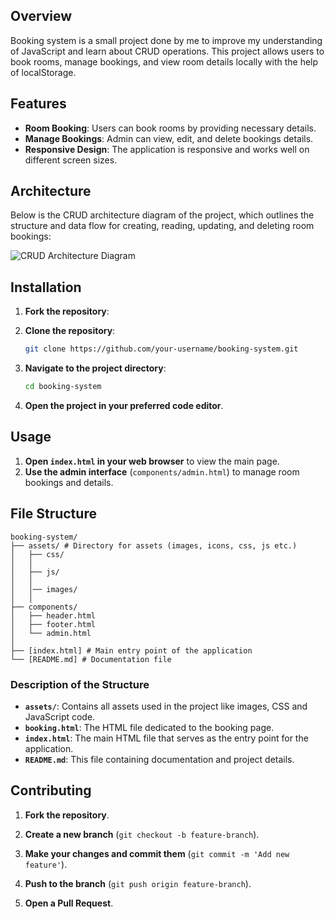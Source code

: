 ## Overview

Booking system is a small project done by me to improve my understanding of JavaScript and learn about CRUD operations. This project allows users to book rooms, manage bookings, and view room details locally with the help of localStorage.

## Features

- **Room Booking**: Users can book rooms by providing necessary details.
- **Manage Bookings**: Admin can view, edit, and delete bookings details.
- **Responsive Design**: The application is responsive and works well on different screen sizes.

## Architecture 

Below is the CRUD architecture diagram of the project, which outlines the structure and data flow for creating, reading, updating, and deleting room bookings:

![CRUD Architecture Diagram](https://github.com/user-attachments/assets/b05bad15-df1a-4ff7-b43e-6178152987d8)

## Installation

1. **Fork the repository**:

2. **Clone the repository**:
   ```sh
   git clone https://github.com/your-username/booking-system.git
   ```
3. **Navigate to the project directory**:
   ```sh
   cd booking-system
   ```
4. **Open the project in your preferred code editor**.

## Usage

1. **Open `index.html` in your web browser** to view the main page.
2. **Use the admin interface** (`components/admin.html`) to manage room bookings and details.

## File Structure

```plaintext
booking-system/
├── assets/ # Directory for assets (images, icons, css, js etc.)
│   ├── css/
│   │
│   ├── js/
│   │
│   │── images/
│   │
├── components/
│   ├── header.html
│   ├── footer.html
│   └── admin.html
│
├── [index.html] # Main entry point of the application
└── [README.md] # Documentation file
```

### Description of the Structure

- **`assets/`**: Contains all assets used in the project like images, CSS and JavaScript code.
- **`booking.html`**: The HTML file dedicated to the booking page.
- **`index.html`**: The main HTML file that serves as the entry point for the application.
- **`README.md`**: This file containing documentation and project details.

## Contributing

1. **Fork the repository**.

2. **Create a new branch** (`git checkout -b feature-branch`).

3. **Make your changes and commit them** (`git commit -m 'Add new feature'`).

4. **Push to the branch** (`git push origin feature-branch`).

5. **Open a Pull Request**.
